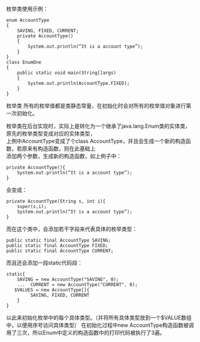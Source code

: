 枚举类使用示例：<br>
```
enum AccountType
{
    SAVING, FIXED, CURRENT;
    private AccountType()
    {
        System.out.println(“It is a account type”);
    }
}
class EnumOne
{
    public static void main(String[]args)
    {
        System.out.println(AccountType.FIXED);
    }
}
```

枚举类 所有的枚举值都是类静态常量，在初始化时会对所有的枚举值对象进行第一次初始化。<br>

枚举类在后台实现时，实际上是转化为一个继承了java.lang.Enum类的实体类，原先的枚举类型变成对应的实体类型，<br>
上例中AccountType变成了个class AccountType，并且会生成一个新的构造函数，若原来有构造函数，则在此基础上<br>
添加两个参数，生成新的构造函数，如上例子中：<br>
```
private AccountType(){ 
    System.out.println(“It is a account type”);
}
```
会变成：
```
private AccountType(String s, int i){
    super(s,i); 
    System.out.println(“It is a account type”);
}
```
而在这个类中，会添加若干字段来代表具体的枚举类型：
```
public static final AccountType SAVING;
public static final AccountType FIXED;
public static final AccountType CURRENT;
```
而且还会添加一段static代码段：
```
static{
    SAVING = new AccountType("SAVING", 0);
    ...  CURRENT = new AccountType("CURRENT", 0);
   $VALUES = new AccountType[]{
         SAVING, FIXED, CURRENT
    }
}
```
以此来初始化枚举中的每个具体类型。（并将所有具体类型放到一个$VALUE数组中，以便用序号访问具体类型）
在初始化过程中new AccountType构造函数被调用了三次，所以Enum中定义的构造函数中的打印代码被执行了3遍。


